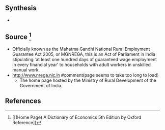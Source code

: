 ## Synthesis
- 
## Source [^1]
- Officially known as the Mahatma Gandhi National Rural Employment Guarantee Act 2005, or MGNREGA, this is an Act of Parliament in India stipulating 'at least one hundred days of guaranteed wage employment in every financial year' to households with adult workers in unskilled manual work.
- http://www.nrega.nic.in #comment(page seems to take too long to load)
	- The home page hosted by the Ministry of Rural Development of the Government of India.
## References

[^1]: [[(Home Page) A Dictionary of Economics 5th Edition by Oxford Reference]]